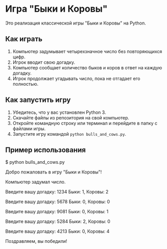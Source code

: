 # Игра "Быки и Коровы"

Это реализация классической игры "Быки и Коровы" на Python.

## Как играть

1. Компьютер задумывает четырехзначное число без повторяющихся цифр.
2. Игрок вводит свою догадку.
3. Компьютер сообщает количество быков и коров в ответ на каждую догадку.
4. Игрок продолжает угадывать число, пока не отгадает его полностью.

## Как запустить игру

1. Убедитесь, что у вас установлен Python 3.
2. Скачайте файлы из репозитория на свой компьютер.
3. Откройте командную строку или терминал и перейдите в папку с файлами игры.
4. Запустите игру командой `python bulls_and_cows.py`.

## Пример использования

$ python bulls_and_cows.py

Добро пожаловать в игру "Быки и Коровы"!

Компьютер задумал число.

Введите вашу догадку: 1234
Быки: 1, Коровы: 2

Введите вашу догадку: 5678
Быки: 0, Коровы: 0

Введите вашу догадку: 9081
Быки: 0, Коровы: 1

Введите вашу догадку: 5284
Быки: 2, Коровы: 0

Введите вашу догадку: 4213
Быки: 0, Коровы: 4

Поздравляем, вы победили!
